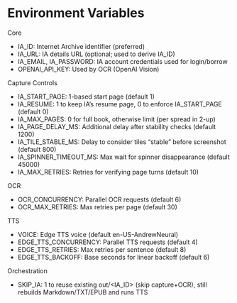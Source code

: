 # Environment Variables

Core
- IA_ID: Internet Archive identifier (preferred)
- IA_URL: IA details URL (optional; used to derive IA_ID)
- IA_EMAIL, IA_PASSWORD: IA account credentials used for login/borrow
- OPENAI_API_KEY: Used by OCR (OpenAI Vision)

Capture Controls
- IA_START_PAGE: 1-based start page (default 1)
- IA_RESUME: 1 to keep IA’s resume page, 0 to enforce IA_START_PAGE (default 0)
- IA_MAX_PAGES: 0 for full book, otherwise limit (per spread in 2-up)
- IA_PAGE_DELAY_MS: Additional delay after stability checks (default 1200)
- IA_TILE_STABLE_MS: Delay to consider tiles “stable” before screenshot (default 800)
- IA_SPINNER_TIMEOUT_MS: Max wait for spinner disappearance (default 45000)
- IA_MAX_RETRIES: Retries for verifying page turns (default 10)

OCR
- OCR_CONCURRENCY: Parallel OCR requests (default 6)
- OCR_MAX_RETRIES: Max retries per page (default 30)

TTS
- VOICE: Edge TTS voice (default en-US-AndrewNeural)
- EDGE_TTS_CONCURRENCY: Parallel TTS requests (default 4)
- EDGE_TTS_RETRIES: Max retries per sentence (default 8)
- EDGE_TTS_BACKOFF: Base seconds for linear backoff (default 6)

Orchestration
- SKIP_IA: 1 to reuse existing out/<IA_ID> (skip capture+OCR), still rebuilds Markdown/TXT/EPUB and runs TTS

